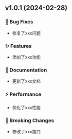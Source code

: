 ## v1.0.1 (2024-02-28)

### 🐛 Bug Fixes
- 修复了xxx问题

### ✨ Features
- 添加了xxx功能

### 📝 Documentation
- 更新了xxx文档

### ⚡️ Performance
- 优化了xxx性能

### 🔨 Breaking Changes
- 修改了xxx接口 
